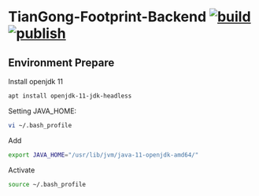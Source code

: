 # TianGong-Footprint-Backend [![build](https://github.com/linancn/TianGong-Footprint-Backend/actions/workflows/build.yaml/badge.svg)](https://github.com/linancn/TianGong-Footprint-Backend/actions/workflows/build.yaml) [![publish](https://github.com/linancn/TianGong-Footprint-Backend/actions/workflows/publish.yaml/badge.svg)](https://github.com/linancn/TianGong-Footprint-Backend/actions/workflows/publish.yaml)

## Environment Prepare

Install openjdk 11

```bash
apt install openjdk-11-jdk-headless
```

Setting JAVA_HOME:

```bash
vi ~/.bash_profile
```
Add

```bash
export JAVA_HOME="/usr/lib/jvm/java-11-openjdk-amd64/"
```
Activate

```bash
source ~/.bash_profile
```
